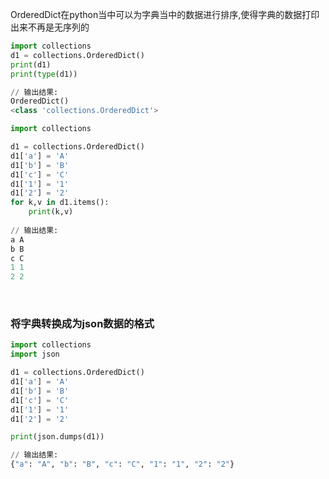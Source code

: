 OrderedDict在python当中可以为字典当中的数据进行排序,使得字典的数据打印出来不再是无序列的
```python
import collections
d1 = collections.OrderedDict()
print(d1)
print(type(d1))

// 输出结果:
OrderedDict()
<class 'collections.OrderedDict'>
```

```python
import collections

d1 = collections.OrderedDict()
d1['a'] = 'A'
d1['b'] = 'B'
d1['c'] = 'C'
d1['1'] = '1'
d1['2'] = '2'
for k,v in d1.items():
    print(k,v)
  
// 输出结果:
a A
b B
c C
1 1
2 2
```

<br>

### 将字典转换成为json数据的格式
```python
import collections
import json

d1 = collections.OrderedDict()
d1['a'] = 'A'
d1['b'] = 'B'
d1['c'] = 'C'
d1['1'] = '1'
d1['2'] = '2'

print(json.dumps(d1))

// 输出结果:
{"a": "A", "b": "B", "c": "C", "1": "1", "2": "2"}
```
